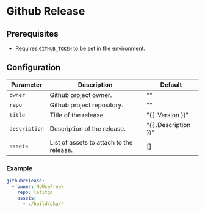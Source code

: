 # Github Release

## Prerequisites

- Requires `GITHUB_TOKEN` to be set in the environment.

## Configuration

Parameter | Description | Default
--- | --- | ---
`owner` | Github project owner. | ""
`repo` | Github project repository. | ""
`title` | Title of the release. | "{{ .Version }}"
`description` | Description of the release. | "{{ .Description }}"
`assets` | List of assets to attach to the release. | []

### Example

```yaml
githubrelease:
  - owner: NoUseFreak
    repo: letitgo
    assets:
      - ./build/pkg/*
```

